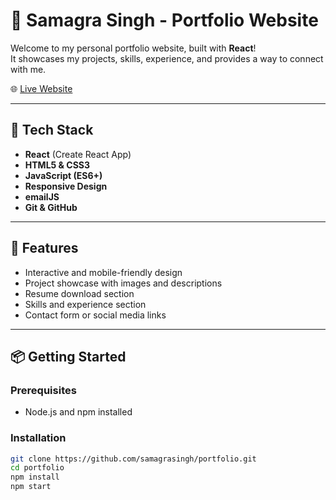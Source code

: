 # 💼 Samagra Singh - Portfolio Website

Welcome to my personal portfolio website, built with **React**!  
It showcases my projects, skills, experience, and provides a way to connect with me.

🌐 [Live Website](https://samagra-6887.github.io/myPortfolio)

---

## 🚀 Tech Stack

- **React** (Create React App)
- **HTML5 & CSS3**
- **JavaScript (ES6+)**
- **Responsive Design**
- **emailJS**
- **Git & GitHub**

---

## 📁 Features

- Interactive and mobile-friendly design
- Project showcase with images and descriptions
- Resume download section
- Skills and experience section
- Contact form or social media links

---

## 📦 Getting Started

### Prerequisites

- Node.js and npm installed

### Installation

```bash
git clone https://github.com/samagrasingh/portfolio.git
cd portfolio
npm install
npm start
